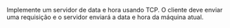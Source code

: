 Implemente um servidor de data e hora usando TCP. O cliente deve enviar uma requisição e o servidor enviará a data e hora da máquina atual.
